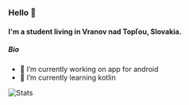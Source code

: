 ### Hello 👋

#### I'm a student living in Vranov nad Topľou, Slovakia.

##### Bio
- 🔭 I’m currently working on app for android
- 🌱 I’m currently learning kotlin

![Stats](https://github-readme-stats.vercel.app/api?username=MartinMatta&count_private=true&show_icons=true)

